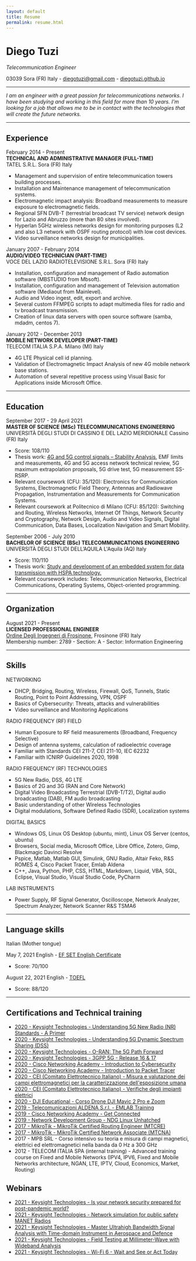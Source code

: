 ```yaml
---
layout: default
title: Resume
permalink: resume.html
---
```


Diego Tuzi
==========

*Telecommunication Engineer*

03039 Sora (FR) Italy - [diegotuzi@gmail.com](mailto:diegotuzi@gmail.com) - [diegotuzi.github.io](https://diegotuzi.github.io/)

---

*I am an engineer with a great passion for telecommunications networks. I have been studying and working in this field for more than 10 years. I'm looking for a job that allows me to be in contact with the technologies that will create the future networks.*

---

Experience
----------

February 2014 - Present<br>
**TECHNICAL AND ADMINISTRATIVE MANAGER (FULL-TIME)**<br>
TATEL S.R.L. Sora (FR) Italy

* Management and supervision of entire telecommunication towers building processes.
* Installation and Maintenance management of telecommunication systems.
* Electromagnetic impact analysis: Broadband measurements to measure exposure to electromagnetic fields.
* Regional SFN DVB-T (terrestrial broadcast TV service) network design for Lazio and Abruzzo (more than 80 sites involved).
* Hyperlan 5GHz wireless networks design for monitoring purposes (L2 and also L3 network with OSPF routing protocol) with low cost devices.
* Video surveillance networks design for municipalities.

January 2007 - February 2014<br>
**AUDIO/VIDEO TECHNICIAN (PART-TIME)**<br>
VOCE DEL LAZIO RADIOTELEVISIONE S.R.L. Sora (FR) Italy

* Installation, configuration and management of Radio automation software (MBSTUDIO from Mbsoft).
* Installation, configuration and management of Television automation software (Mediaout from Mainlevel).
* Audio and Video ingest, edit, export and archive.
* Several custom FFMPEG scripts to adapt multimedia files for radio and tv broadcast transmission.
* Creation of linux data servers with open source software (samba, mdadm, centos 7).

January 2012 - December 2013<br>
**MOBILE NETWORK DEVELOPER (PART-TIME)**<br>
TELECOM ITALIA S.P.A. Milano (MI) Italy

* 4G LTE Physical cell id planning.
* Validation of Electromagnetic Impact Analysis of new 4G mobile network base stations.
* Automation of several repetitive process using Visual Basic for Applications inside Microsoft Office.

---

Education
----------

September 2017 - 29 April 2021<br>
**MASTER OF SCIENCE (MSc) TELECOMMUNICATIONS ENGINEERING**<br>
UNIVERSITÀ DEGLI STUDI DI CASSINO E DEL LAZIO MERIDIONALE Cassino (FR) Italy

* Score: 108/110
* Thesis work: [4G and 5G control signals – Stability Analysis](https://diegotuzi.github.io/2021/04/29/unicas-thesis.html), EMF limits and measurements, 4G and 5G access network technical review, 5G maximum extrapolation proposals, 5G drive test, 5G measurement SS-RSRP.
* Relevant coursework (CFU: 35/120): Electronics for Communication Systems, Electromagnetic Field Theory, Antennas and Radiowave Propagation, Instrumentation and Measurements for Communication Systems.
* Relevant coursework at Politecnico di Milano (CFU: 85/120): Switching and Routing, Wireless Networks, Internet Of Things, Network Security and Cryptography, Network Design, Audio and Video Signals, Digital Communication, Data Bases, Localization Navigation and Smart Mobility.

September 2006 - July 2010<br>
**BACHELOR OF SCIENCE (BSc) TELECOMMUNICATIONS ENGINEERING**<br>
UNIVERSITÀ DEGLI STUDI DELL’AQUILA L'Aquila (AQ) Italy

* Score: 110/110
* Thesis work: [Study and development of an embedded system for data transmission with HSPA technology.](2010-07-27-univaq-bachelor_thesis.md)
* Relevant coursework includes: Telecommunication Networks, Electrical Communications, Operating Systems, Object-oriented programming.

---

Organization
------------

August 2021 - Present<br>
**LICENSED PROFESSIONAL ENGINEER**<br>
[Ordine Degli Ingegneri di Frosinone](https://www.ingegneri.fr.it/elenco-iscritti/?iscritto=2789), Frosinone (FR) Italy<br>
Membership number: 2789 - Section: A - Sector: Information Engineering

---

Skills
------

NETWORKING
* DHCP, Bridging, Routing, Wireless, Firewall, QoS, Tunnels, Static Routing, Point to Point Addressing, VPN, OSPF
* Basics of Cybersecurity: Threats, attacks and vulnerabilities
* Video surveillance and Monitoring Applications

RADIO FREQUENCY (RF) FIELD
* Human Exposure to RF field measurements (Broadband, Frequency Selective)
* Design of antenna systems, calculation of radioelectric coverage
* Familiar with Standards CEI 211-7, CEI 211-10, IEC 62232
* Familiar with ICNIRP Guidelines 2020, 1998

RADIO FREQUENCY (RF) TECHNOLOGIES
* 5G New Radio, DSS, 4G LTE
* Basics of 2G and 3G (RAN and Core Network)
* Digital Video Broadcasting Terrestrial (DVB-T/T2), Digital audio broadcasting (DAB), FM audio broadcasting
* Basic understanding of other Wireless Technologies
* Digital modulations, Software Defined Radio (SDR), Localization systems

DIGITAL BASICS
* Windows OS, Linux OS Desktop (ubuntu, mint), Linux OS Server (centos, ubuntu)
* Browsers, Social media, Microsoft Office, Libre Office, Zotero, Gimp, Blackmagic Davinci Resolve
* Pspice, Matlab, Matlab GUI, Simulink, GNU Radio, Altair Feko, R&S ROMES 4, Cisco Packet Tracer, Emlab Aldena
* C++, Java, Python, PHP, CSS, HTML, Markdown, Liquid, VBA, SQL, Eclipse, Visual Studio, Visual Studio Code, PyCharm

LAB INSTRUMENTS
* Power Supply, RF Signal Generator, Oscilloscope, Network Analyzer, Spectrum Analyzer, Network Scanner R&S TSMA6

---

Language skills
------

Italian (Mother tongue)

May 7, 2021 English - [EF SET English Certificate](https://www.efset.org/cert/aA34sY)
* Score: 70/100

August 22, 2021 English - [TOEFL](/assets/pdf/2021-08-22-certificate-teofl-english.pdf)
* Score: 88/120

---

Certifications and Technical training
------

* [2020 - Keysight Technologies - Understanding 5G New Radio (NR) Standards - A Primer](https://verify.skilljar.com/c/z6uts65inx8j)
* [2020 - Keysight Technologies - Understanding 5G Dynamic Spectrum Sharing (DSS)](https://verify.skilljar.com/c/oxp4gnm3qtd3)
* [2020 - Keysight Technologies - O-RAN: The 5G Path Forward](https://verify.skilljar.com/c/btao4mdhktv7)
* [2020 - Keysight Technologies - 3GPP 5G - Release 16 & 17](https://verify.skilljar.com/c/7df6ye99c9ht)
* [2020 - Cisco Networking Academy - Introduction to Cybersecurity](/assets/pdf/2020-11-09-certificate-cisco-Introduction_to_certificate.pdf)
* [2020 - Cisco Networking Academy - Introduction to Packet Tracer](/assets/pdf/2020-11-03-certificate-cisco-introdution_to_packet_tracer.pdf)
* [2020 - CEI (Comitato Elettrotecnico Italiano) - Misura e valutazione dei campi elettromagnetici per la caratterizzazione dell'esposizione umana](/assets/pdf/2020-09-29-certificate-cei-emf.pdf)
* [2020 - CEI (Comitato Elettrotecnico Italiano) - Verifiche degli impianti elettrici](/assets/pdf/2020-05-22-certificate-cei-impianti_elettrici.pdf)
* [2020 - DJI Educational - Corso Drone DJI Mavic 2 Pro e Zoom](/assets/pdf/2020-04-01-certificate-DJI-drone.pdf)
* [2019 - Telecomunicazioni ALDENA S.r.l. - EMLAB Training](/assets/pdf/2019-08-10-certificate-aldena-emlab.pdf)
* [2019 - Cisco Networking Academy - Get Connected](/assets/pdf/2019-04-18-certificate-cisco-Introduction_to_certificate.pdf)
* [2019 - Network Development Group - NDG Linux Unhatched](/assets/pdf/2019-04-18-certificate-NDG_Linux_Unhatched.pdf)
* [2017 - MikroTik - MikroTik Certified Routing Engineer (MTCRE)](/assets/pdf/2017-12-12-mikrotik-MTCRE.pdf)
* [2017 - MikroTik - MikroTik Certified Network Associate (MTCNA)](/assets/pdf/2017-12-06-mikrotik-MTCNA.pdf)
* 2017 - MPB SRL - Corso intensivo su teoria e misura di campi magnetici, elettrici ed elettromagnetici nella banda da 0 Hz a 300 GHz
* 2012 - TELECOM ITALIA SPA (internal training) - Advanced training course on Fixed and Mobile Networks (IPV4, IPV6, Fixed and Mobile Networks architecture, NGAN, LTE, IPTV, Cloud, Economics, Market, Routing)

Webinars
------

* [2021 - Keysight Technologies - Is your network security prepared for post-pandemic world?](https://diegotuzi.github.io/2021/07/29/webinar-testingforpostpandemicnetwork.html)
* [2021 - Keysight Technologies - Network simulation for public safety MANET Radios](https://diegotuzi.github.io/2021/07/22/webinar-netsim-pubsafe-manet.html)
* [2021 - Keysight Technologies - Master Ultrahigh Bandwidth Signal Analysis with Time-domain Instrument in Aerospace and Defence](https://diegotuzi.github.io/2021/07/14/webinar-ultrahigh_bw_analysis.html)
* [2021 - Keysight Technologies - Field Testing at Millimeter-Wave with Wideband Analysis](https://diegotuzi.github.io/2021/07/07/webinar-fieldtesting.html)
* [2021 - Keysight Technologies - Wi-Fi 6 - Wait and See or Act Today](https://diegotuzi.github.io/2021/06/10/webinar-wifi6.html)